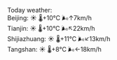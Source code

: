 Today weather:  
Beijing: ☀️   🌡️+10°C 🌬️↑7km/h  
Tianjin: ☀️   🌡️+10°C 🌬️↖22km/h  
Shijiazhuang: ☀️   🌡️+11°C 🌬️↙13km/h  
Tangshan: ☀️   🌡️+8°C 🌬️←18km/h  
